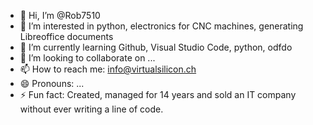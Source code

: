 - 👋 Hi, I’m @Rob7510
- 👀 I’m interested in python, electronics for CNC machines, generating Libreoffice documents
- 🌱 I’m currently learning Github, Visual Studio Code, python, odfdo
- 💞️ I’m looking to collaborate on ...
- 📫 How to reach me: info@virtualsilicon.ch
- 😄 Pronouns: ...
- ⚡ Fun fact: Created, managed for 14 years and sold an IT company without ever writing a line of code.

<!---
Rob7510/Rob7510 is a ✨ special ✨ repository because its `README.md` (this file) appears on your GitHub profile.
You can click the Preview link to take a look at your changes.
--->
